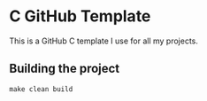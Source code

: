 # C GitHub Template

This is a GitHub C template I use for all my projects.

## Building the project

```
make clean build
```